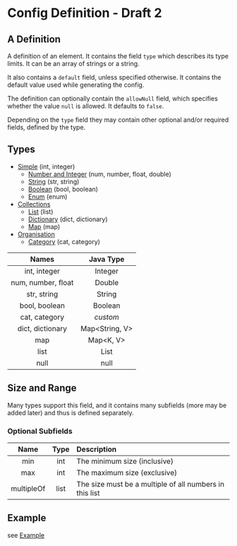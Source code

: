 # Config Definition - Draft 2
## A Definition
A definition of an element. It contains the field `type` which describes its type limits. It can 
be an array of strings or a string. 

It also contains a `default` field, unless specified 
otherwise. It contains the default value used while generating the config. 

The definition can optionally contain the `allowNull` field, which specifies whether the value `null` is allowed. 
It defaults to `false`. 

Depending on the `type` field they may contain other optional and/or required fields, defined 
by the type.

## Types

- [Simple](simple_types.md) (int, integer)
  - [Number and Integer](simple_types.md#Number%20and%20Integer) (num, number, float, double)
  - [String](simple_types.md#String) (str, string)
  - [Boolean](simple_types.md#Boolean) (bool, boolean)
  - [Enum](simple_types.md#Enum) (enum)
- [Collections](collection_types.md)
  - [List](collection_types.md#List) (list)
  - [Dictionary](collection_types.md#Dictionary) (dict, dictionary)
  - [Map](collection_types.md#Map) (map)
- [Organisation](organisation_types.md)
  - [Category](organisation_types.md#Category) (cat, category)
  
| Names              | Java Type      |
|:------------------:|:--------------:|
| int, integer       | Integer        |
| num, number, float | Double         |
| str, string        | String         |
| bool, boolean      | Boolean        |
| cat, category      | _custom_       |
| dict, dictionary   | Map<String, V> |
| map                | Map<K, V>      |
| list               | List<V>        |
| null               | null           |

## Size and Range
Many types support this field, and it contains many subfields (more may be added later) and thus 
is defined separately. 

### Optional Subfields
| Name       | Type      | Description 
|:----------:|:---------:|:------------
| min        | int       | The minimum size (inclusive)
| max        | int       | The maximum size (exclusive)
| multipleOf | list<num> | The size must be a multiple of all numbers in this list

## Example
see [Example](example.md)

